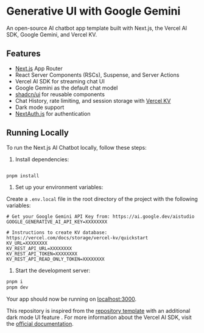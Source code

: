 # Generative UI with Google Gemini

An open-source AI chatbot app template built with Next.js, the Vercel AI SDK, Google Gemini, and Vercel KV. 

## Features

- [Next.js](https://nextjs.org/) App Router
- React Server Components (RSCs), Suspense, and Server Actions
- Vercel AI SDK for streaming chat UI
- Google Gemini as the default chat model
- [shadcn/ui](https://ui.shadcn.com/) for reusable components
- Chat History, rate limiting, and session storage with [Vercel KV](https://vercel.com/storage/kv)
- Dark mode support
- [NextAuth.js](https://github.com/nextauthjs/next-auth) for authentication

## Running Locally

To run the Next.js AI Chatbot locally, follow these steps:

1. Install dependencies:

```bash

pnpm install

```

1. Set up your environment variables:

Create a `.env.local` file in the root directory of the project with the following variables:

```
# Get your Google Gemini API Key from: https://ai.google.dev/aistudio
GOOGLE_GENERATIVE_AI_API_KEY=XXXXXXXX

# Instructions to create KV database: https://vercel.com/docs/storage/vercel-kv/quickstart
KV_URL=XXXXXXXX
KV_REST_API_URL=XXXXXXXX
KV_REST_API_TOKEN=XXXXXXXX
KV_REST_API_READ_ONLY_TOKEN=XXXXXXXX

```

1. Start the development server:

```bash
pnpm i
pnpm dev

```

Your app should now be running on [localhost:3000](http://localhost:3000/).

This repository is inspired from the [repository template](https://github.com/vercel-labs/gemini-chatbot)  with an additional dark mode UI feature . For more information about the Vercel AI SDK, visit the [official documentation](https://sdk.vercel.ai/).